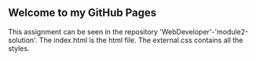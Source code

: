## Welcome to my GitHub Pages

This assignment can be seen in the repository 'WebDeveloper'-'module2-solution'.
The index.html is the html file.
The external.css contains all the styles.
